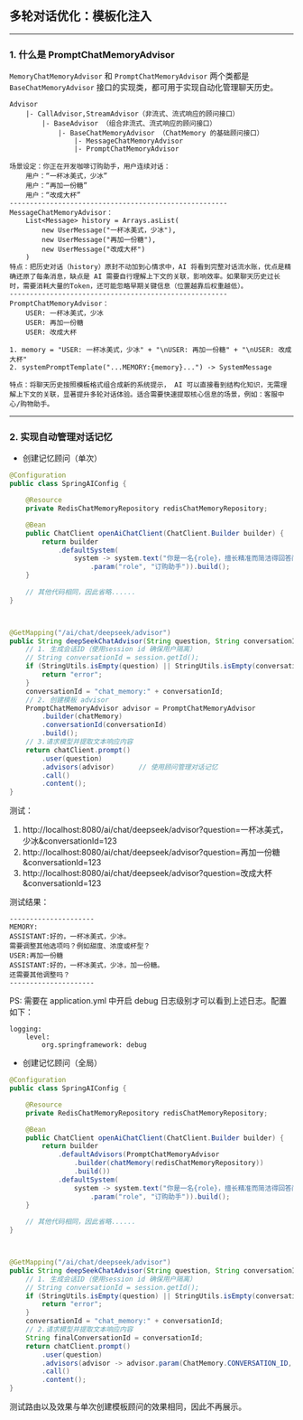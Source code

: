 ## 多轮对话优化：模板化注入

---

### 1. 什么是 PromptChatMemoryAdvisor

`MemoryChatMemoryAdvisor` 和 `PromptChatMemoryAdvisor` 两个类都是 `BaseChatMemoryAdvisor` 接口的实现类，都可用于实现自动化管理聊天历史。

```
Advisor
    |- CallAdvisor,StreamAdvisor（非流式、流式响应的顾问接口）
        |- BaseAdvisor （组合非流式、流式响应的顾问接口）
            |- BaseChatMemoryAdvisor （ChatMemory 的基础顾问接口）
                |- MessageChatMemoryAdvisor
                |- PromptChatMemoryAdvisor
```

```
场景设定：你正在开发咖啡订购助手，用户连续对话：
    用户：“一杯冰美式，少冰”
    用户：“再加一份糖”
    用户：“改成大杯”
------------------------------------------------------
MessageChatMemoryAdvisor：
    List<Message> history = Arrays.asList(
        new UserMessage("一杯冰美式，少冰"),
        new UserMessage("再加一份糖"),
        new UserMessage("改成大杯")
    )    
特点：把历史对话（history）原封不动加到心情求中，AI 将看到完整对话流水账，优点是精确还原了每条消息，缺点是 AI 需要自行理解上下文的关联，影响效率。如果聊天历史过长时，需要消耗大量的Token，还可能忽略早期关键信息（位置越靠后权重越低）。
------------------------------------------------------
PromptChatMemoryAdvisor：
    USER: 一杯冰美式，少冰
    USER: 再加一份糖
    USER: 改成大杯

1. memory = "USER: 一杯冰美式，少冰" + "\nUSER: 再加一份糖" + "\nUSER: 改成大杯"
2. systemPromptTemplate("...MEMORY:{memory}...") -> SystemMessage

特点：将聊天历史按照模板格式组合成新的系统提示， AI 可以直接看到结构化知识，无需理解上下文的关联，显著提升多轮对话体验。适合需要快速提取核心信息的场景，例如：客服中心/购物助手。
```

---

### 2. 实现自动管理对话记忆

- 创建记忆顾问（单次）

```java
@Configuration
public class SpringAIConfig {

    @Resource
    private RedisChatMemoryRepository redisChatMemoryRepository;

    @Bean
    public ChatClient openAiChatClient(ChatClient.Builder builder) {
        return builder
            .defaultSystem(
                system -> system.text("你是一名{role}，擅长精准而简洁得回答问题")
                    .param("role", "订购助手")).build();
    }
    
    // 其他代码相同，因此省略......
}



@GetMapping("/ai/chat/deepseek/advisor")
public String deepSeekChatAdvisor(String question, String conversationId) {
    // 1. 生成会话ID（使用session id 确保用户隔离）
    // String conversationId = session.getId();
    if (StringUtils.isEmpty(question) || StringUtils.isEmpty(conversationId)) {
        return "error";
    }
    conversationId = "chat_memory:" + conversationId;
    // 2. 创建模板 advisor
    PromptChatMemoryAdvisor advisor = PromptChatMemoryAdvisor
        .builder(chatMemory)
        .conversationId(conversationId)
        .build();
    // 3.请求模型并提取文本响应内容
    return chatClient.prompt()
        .user(question)
        .advisors(advisor)      // 使用顾问管理对话记忆
        .call()
        .content();
}
```

测试：
1. http://localhost:8080/ai/chat/deepseek/advisor?question=一杯冰美式，少冰&conversationId=123
2. http://localhost:8080/ai/chat/deepseek/advisor?question=再加一份糖&conversationId=123
3. http://localhost:8080/ai/chat/deepseek/advisor?question=改成大杯&conversationId=123

测试结果：
```
---------------------
MEMORY:
ASSISTANT:好的，一杯冰美式，少冰。  
需要调整其他选项吗？例如甜度、浓度或杯型？
USER:再加一份糖
ASSISTANT:好的，一杯冰美式，少冰，加一份糖。  
还需要其他调整吗？
---------------------
```

PS: 需要在 application.yml 中开启 debug 日志级别才可以看到上述日志。配置如下： 

```
logging:
    level:
        org.springframework: debug
```

- 创建记忆顾问（全局）
```java
@Configuration
public class SpringAIConfig {

    @Resource
    private RedisChatMemoryRepository redisChatMemoryRepository;

    @Bean
    public ChatClient openAiChatClient(ChatClient.Builder builder) {
        return builder
            .defaultAdvisors(PromptChatMemoryAdvisor
                .builder(chatMemory(redisChatMemoryRepository))
                .build())
            .defaultSystem(
                system -> system.text("你是一名{role}，擅长精准而简洁得回答问题")
                    .param("role", "订购助手")).build();
    }
    
    // 其他代码相同，因此省略......
}



@GetMapping("/ai/chat/deepseek/advisor")
public String deepSeekChatAdvisor(String question, String conversationId) {
    // 1. 生成会话ID（使用session id 确保用户隔离）
    // String conversationId = session.getId();
    if (StringUtils.isEmpty(question) || StringUtils.isEmpty(conversationId)) {
        return "error";
    }
    conversationId = "chat_memory:" + conversationId;
    // 2.请求模型并提取文本响应内容
    String finalConversationId = conversationId;
    return chatClient.prompt()
        .user(question)
        .advisors(advisor -> advisor.param(ChatMemory.CONVERSATION_ID, finalConversationId))      // 使用顾问管理对话记忆
        .call()
        .content();
}
```

测试路由以及效果与单次创建模板顾问的效果相同，因此不再展示。